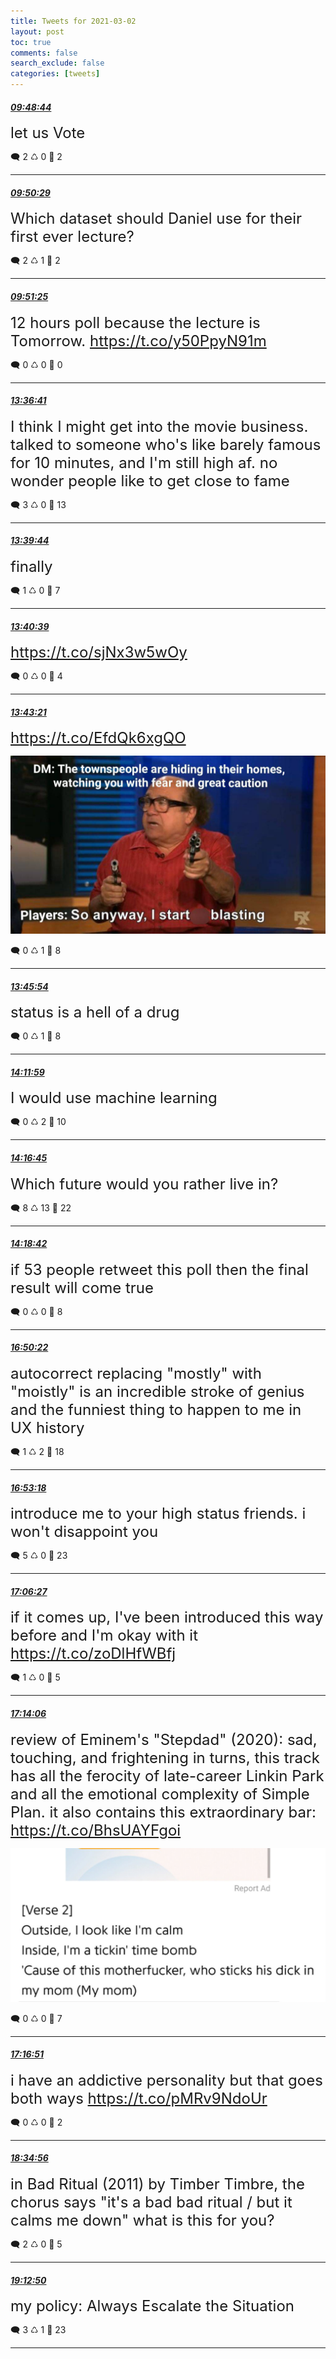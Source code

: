 ```yaml
---
title: Tweets for 2021-03-02
layout: post
toc: true
comments: false
search_exclude: false
categories: [tweets]
---
```



#### <a href = "https://twitter.com/deepfates/status/1366792601383227392">*09:48:44*</a>

<font size="5">let us Vote</font>



🗨️ 2 ♺ 0 🤍  2   

---
    
#### <a href = "https://twitter.com/deepfates/status/1366793042112307200">*09:50:29*</a>

<font size="5">Which dataset should Daniel use for their first ever lecture?</font>



🗨️ 2 ♺ 1 🤍  2   

---
    
#### <a href = "https://twitter.com/deepfates/status/1366793278121648129">*09:51:25*</a>

<font size="5">12 hours poll because the lecture is Tomorrow.  https://t.co/y50PpyN91m</font>



🗨️ 0 ♺ 0 🤍  0   

---
    
#### <a href = "https://twitter.com/deepfates/status/1366849964555427843">*13:36:41*</a>

<font size="5">I think I might get into the movie business. talked to someone who's like barely famous for 10 minutes, and I'm still high af. no wonder people like to get close to fame</font>



🗨️ 3 ♺ 0 🤍  13   

---
    
#### <a href = "https://twitter.com/deepfates/status/1366850732687695874">*13:39:44*</a>

<font size="5">finally</font>



🗨️ 1 ♺ 0 🤍  7   

---
    
#### <a href = "https://twitter.com/deepfates/status/1366850965865828353">*13:40:39*</a>

<font size="5"> https://t.co/sjNx3w5wOy</font>



🗨️ 0 ♺ 0 🤍  4   

---
    
#### <a href = "https://twitter.com/deepfates/status/1366851642226733056">*13:43:21*</a>

<font size="5"> https://t.co/EfdQk6xgQO</font>

![image from twitter](/images/EvgIUxwVcAAINFS.jpg)


🗨️ 0 ♺ 1 🤍  8   

---
    
#### <a href = "https://twitter.com/deepfates/status/1366852285435768833">*13:45:54*</a>

<font size="5">status is a hell of a drug</font>



🗨️ 0 ♺ 1 🤍  8   

---
    
#### <a href = "https://twitter.com/deepfates/status/1366858849718738945">*14:11:59*</a>

<font size="5">I would use machine learning</font>



🗨️ 0 ♺ 2 🤍  10   

---
    
#### <a href = "https://twitter.com/deepfates/status/1366860050916990976">*14:16:45*</a>

<font size="5">Which future would you rather live in?</font>



🗨️ 8 ♺ 13 🤍  22   

---
    
#### <a href = "https://twitter.com/deepfates/status/1366860540824363009">*14:18:42*</a>

<font size="5">if 53 people retweet this poll then the final result will come true</font>



🗨️ 0 ♺ 0 🤍  8   

---
    
#### <a href = "https://twitter.com/deepfates/status/1366898707569008640">*16:50:22*</a>

<font size="5">autocorrect replacing "mostly" with "moistly" is an incredible stroke of genius and the funniest thing to happen to me in UX history</font>



🗨️ 1 ♺ 2 🤍  18   

---
    
#### <a href = "https://twitter.com/deepfates/status/1366899447926554625">*16:53:18*</a>

<font size="5">introduce me to your high status friends. i won't disappoint you</font>



🗨️ 5 ♺ 0 🤍  23   

---
    
#### <a href = "https://twitter.com/deepfates/status/1366902757647605760">*17:06:27*</a>

<font size="5">if it comes up, I've been introduced this way before and I'm okay with it  https://t.co/zoDlHfWBfj</font>



🗨️ 1 ♺ 0 🤍  5   

---
    
#### <a href = "https://twitter.com/deepfates/status/1366904679427432448">*17:14:06*</a>

<font size="5">review of Eminem's "Stepdad" (2020): sad, touching, and frightening in turns, this track has all the ferocity of late-career Linkin Park and all the emotional complexity of Simple Plan. it also contains this extraordinary bar:  https://t.co/BhsUAYFgoi</font>

![image from twitter](/images/Evg4j-rWgAIL17n.jpg)


🗨️ 0 ♺ 0 🤍  7   

---
    
#### <a href = "https://twitter.com/deepfates/status/1366905373513416707">*17:16:51*</a>

<font size="5">i have an addictive personality but that goes both ways  https://t.co/pMRv9NdoUr</font>



🗨️ 0 ♺ 0 🤍  2   

---
    
#### <a href = "https://twitter.com/deepfates/status/1366925025098551296">*18:34:56*</a>

<font size="5">in Bad Ritual (2011) by Timber Timbre, the chorus says "it's a bad bad ritual / but it calms me down"  what is this for you?</font>



🗨️ 2 ♺ 0 🤍  5   

---
    
#### <a href = "https://twitter.com/deepfates/status/1366934561100341248">*19:12:50*</a>

<font size="5">my policy: Always Escalate the Situation</font>



🗨️ 3 ♺ 1 🤍  23   

---
    
            


